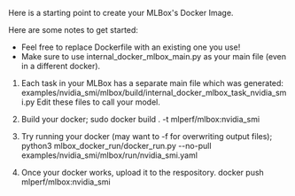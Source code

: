 Here is a starting point to create your MLBox's Docker Image.

Here are some notes to get started:
- Feel free to replace Dockerfile with an existing one you use!
- Make sure to use internal_docker_mlbox_main.py as your main file (even in a
  different docker).


1. Each task in your MLBox has a separate main file which was generated:
examples/nvidia_smi/mlbox/build/internal_docker_mlbox_task_nvidia_smi.py
Edit these files to call your model.

2. Build your docker;
sudo docker build . -t mlperf/mlbox:nvidia_smi

3. Try running your docker (may want to -f for overwriting output files);
python3 mlbox_docker_run/docker_run.py --no-pull examples/nvidia_smi/mlbox/run/nvidia_smi.yaml


4. Once  your docker works, upload it to the respository.
docker push mlperf/mlbox:nvidia_smi
